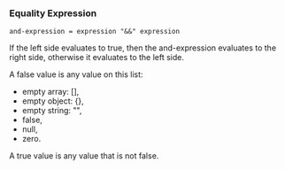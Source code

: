### Equality Expression

```
and-expression = expression "&&" expression
```

If the left side evaluates to true, then the and-expression evaluates
to the right side, otherwise it evaluates to the left side.

A false value is any value on this list:

- empty array: [],
- empty object: {},
- empty string: "",
- false,
- null,
- zero.

A true value is any value that is not false.
